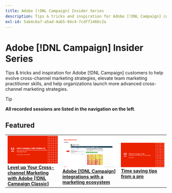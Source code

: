 ```yaml
---
title: Adobe [!DNL Campaign] Insider Series
description: Tips & tricks and inspiration for Adobe [!DNL Campaign] customers to help evolve cross-channel marketing strategies, elevate team marketing practitioner skills, and help organizations launch more advanced cross-channel marketing strategies.
exl-id: 5ab4c6a7-a5ad-4ab5-94c4-7cdff1466c2a
---
```

# Adobe [!DNL Campaign] Insider Series

Tips & tricks and inspiration for Adobe [!DNL Campaign] customers to help evolve cross-channel marketing strategies, elevate team marketing practitioner skills, and help organizations launch more advanced cross-channel marketing strategies.

>[!TIP]
>
>**All recorded sessions are listed in the navigation on the left**.

## Featured

<table>
  <tr>
   <td>
      <a href="2022/cross-channel.md">
      <img alt="Level up Your Cross-channel Marketing with Adobe [!DNL Campaign Classic]" src="assets/cross-channel.png"/>
      </a>
      <div>
         <a href="./2022/cross-channel.md"><strong>Level up Your Cross-channel Marketing with Adobe [!DNL Campaign Classic]</strong></a>
         <br/>
      </div>
   </td>
   <td>
      <a href="2022/integrations.md">
      <img alt="Adobe [!DNL Campaign] integrations with a marketing ecosystem" src="assets/integrations.png"/>
      </a>
      <div>
         <a href="./2022/integrations.md"><strong>Adobe [!DNL Campaign] integrations with a marketing ecosystem</strong></a>
         <br/>
      </div>
   </td>
   <td>
      <a href="2022/tips.md">
      <img alt="Time saving tips from a pro" src="./assets/tips.png"/>
      </a>
      <div>
         <a href="2022/tips.md"><strong>Time saving tips from a pro</strong></a>
         <br/>
      </div>
   </td>
</table>
